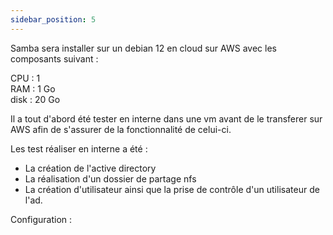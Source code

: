 ```yaml
---
sidebar_position: 5
---
```

Samba sera installer sur un debian 12 en cloud sur AWS avec les composants suivant :

CPU : 1\
RAM : 1 Go\
disk : 20 Go

Il a tout d'abord été tester en interne dans une vm avant de le transferer sur AWS afin de s'assurer de la fonctionnalité de celui-ci.

Les test réaliser en interne a été :
- La création de l'active directory
- La réalisation d'un dossier de partage nfs
- La création d'utilisateur ainsi que la prise de contrôle d'un utilisateur de l'ad.

Configuration :

```

```
